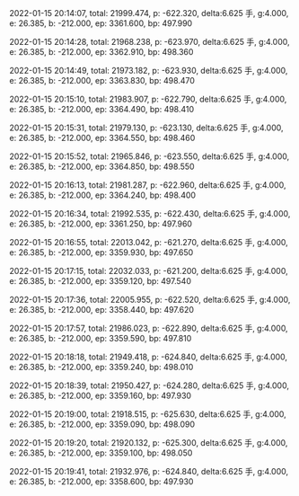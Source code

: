 2022-01-15 20:14:07, total: 21999.474, p: -622.320, delta:6.625 手, g:4.000, e: 26.385, b: -212.000, ep: 3361.600, bp: 497.990

2022-01-15 20:14:28, total: 21968.238, p: -623.970, delta:6.625 手, g:4.000, e: 26.385, b: -212.000, ep: 3362.910, bp: 498.360

2022-01-15 20:14:49, total: 21973.182, p: -623.930, delta:6.625 手, g:4.000, e: 26.385, b: -212.000, ep: 3363.830, bp: 498.470

2022-01-15 20:15:10, total: 21983.907, p: -622.790, delta:6.625 手, g:4.000, e: 26.385, b: -212.000, ep: 3364.490, bp: 498.410

2022-01-15 20:15:31, total: 21979.130, p: -623.130, delta:6.625 手, g:4.000, e: 26.385, b: -212.000, ep: 3364.550, bp: 498.460

2022-01-15 20:15:52, total: 21965.846, p: -623.550, delta:6.625 手, g:4.000, e: 26.385, b: -212.000, ep: 3364.850, bp: 498.550

2022-01-15 20:16:13, total: 21981.287, p: -622.960, delta:6.625 手, g:4.000, e: 26.385, b: -212.000, ep: 3364.240, bp: 498.400

2022-01-15 20:16:34, total: 21992.535, p: -622.430, delta:6.625 手, g:4.000, e: 26.385, b: -212.000, ep: 3361.250, bp: 497.960

2022-01-15 20:16:55, total: 22013.042, p: -621.270, delta:6.625 手, g:4.000, e: 26.385, b: -212.000, ep: 3359.930, bp: 497.650

2022-01-15 20:17:15, total: 22032.033, p: -621.200, delta:6.625 手, g:4.000, e: 26.385, b: -212.000, ep: 3359.120, bp: 497.540

2022-01-15 20:17:36, total: 22005.955, p: -622.520, delta:6.625 手, g:4.000, e: 26.385, b: -212.000, ep: 3358.440, bp: 497.620

2022-01-15 20:17:57, total: 21986.023, p: -622.890, delta:6.625 手, g:4.000, e: 26.385, b: -212.000, ep: 3359.590, bp: 497.810

2022-01-15 20:18:18, total: 21949.418, p: -624.840, delta:6.625 手, g:4.000, e: 26.385, b: -212.000, ep: 3359.240, bp: 498.010

2022-01-15 20:18:39, total: 21950.427, p: -624.280, delta:6.625 手, g:4.000, e: 26.385, b: -212.000, ep: 3359.160, bp: 497.930

2022-01-15 20:19:00, total: 21918.515, p: -625.630, delta:6.625 手, g:4.000, e: 26.385, b: -212.000, ep: 3359.090, bp: 498.090

2022-01-15 20:19:20, total: 21920.132, p: -625.300, delta:6.625 手, g:4.000, e: 26.385, b: -212.000, ep: 3359.100, bp: 498.050

2022-01-15 20:19:41, total: 21932.976, p: -624.840, delta:6.625 手, g:4.000, e: 26.385, b: -212.000, ep: 3358.600, bp: 497.930